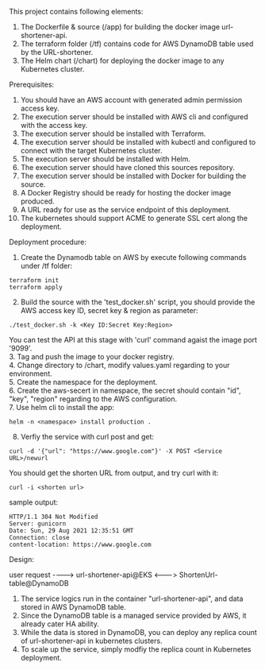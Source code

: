 This project contains following elements:   
1. The Dockerfile & source (/app) for building the docker image url-shortener-api.  
2. The terraform folder (/tf) contains code for AWS DynamoDB table used by the URL-shortener.  
3. The Helm chart (/chart) for deploying the docker image to any Kubernetes cluster.  

Prerequisites:  
1. You should have an AWS account with generated admin permission access key.  
2. The execution server should be installed with AWS cli and configured with the access key.  
3. The execution server should be installed with Terraform.  
4. The execution server should be installed with kubectl and configured to connect with the target Kubernetes cluster.  
5. The execution server should be installed with Helm.  
6. The execution server should have cloned this sources repository.  
7. The execution server should be installed with Docker for building the source.
8. A Docker Registry should be ready for hosting the docker image produced.
9. A URL ready for use as the service endpoint of this deployment.
10. The kubernetes should support ACME to generate SSL cert along the deployment.

Deployment procedure:  
1. Create the Dynamodb table on AWS by execute following commands under /tf folder:  
```
terraform init
terraform apply
```
2. Build the source with the 'test_docker.sh' script, you should provide the AWS access key ID, secret key & region as parameter:  
```
./test_docker.sh -k <Key ID:Secret Key:Region>
```
You can test the API at this stage with 'curl' command agaist the image port '9099'.  
3. Tag and push the image to your docker registry.  
4. Change directory to /chart, modify values.yaml regarding to your environment.  
5. Create the namespace for the deployment.  
6. Create the aws-secert in namespace, the secret should contain "id", "key", "region" regarding to the AWS configuration.  
7. Use helm cli to install the app:  
```
helm -n <namespace> install production .
```  
8. Verfiy the service with curl post and get:  
```  
curl -d '{"url": "https://www.google.com"}' -X POST <Service URL>/newurl
```  
You should get the shorten URL from output, and try curl with it:
```
curl -i <shorten url>
```
sample output:
```
HTTP/1.1 304 Not Modified
Server: gunicorn
Date: Sun, 29 Aug 2021 12:35:51 GMT
Connection: close
content-location: https://www.google.com
```

Design:  
  
user request ----> url-shortener-api@EKS <---> ShortenUrl-table@DynamoDB      
  
1. The service logics run in the container "url-shortener-api", and data stored in AWS DynamoDB table. 
2. Since the DynamoDB table is a managed service provided by AWS, it already cater HA ability.
3. While the data is stored in DynamoDB, you can deploy any replica count of url-shortener-api in kubernetes clusters.
4. To scale up the service, simply modfiy the replica count in Kubernetes deployment.

